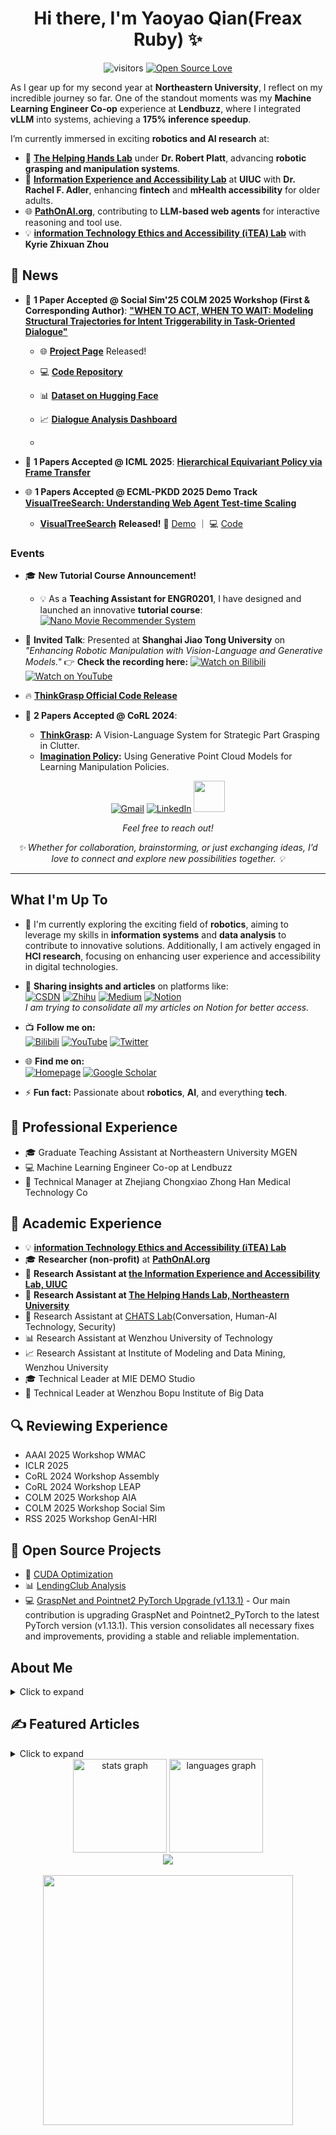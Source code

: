 <h1 align="center">Hi there, I'm Yaoyao Qian(Freax Ruby) ✨</h1>
<div align="center">

![visitors](https://visitor-badge.laobi.icu/badge?page_id=H-Freax.H-Freax)
[![Open Source Love](https://badges.frapsoft.com/os/v1/open-source.svg?v=102)](https://github.com/H-Freax)
</div>

As I gear up for my second year at **Northeastern University**, I reflect on my incredible journey so far. One of the standout moments was my **Machine Learning Engineer Co-op** experience at **Lendbuzz**, where I integrated **vLLM** into systems, achieving a **175% inference speedup**. 

I’m currently immersed in exciting **robotics and AI research** at:  
- 🤖 [**The Helping Hands Lab**](https://www2.ccs.neu.edu/research/helpinghands/people/) under **Dr. Robert Platt**, advancing **robotic grasping and manipulation systems**.  
- 🧶 [**Information Experience and Accessibility Lab**](http://rachelfadler.com) at **UIUC** with **Dr. Rachel F. Adler**, enhancing **fintech** and **mHealth accessibility** for older adults.
- 🌐 [**PathOnAI.org**](https://www.pathonai.org/), contributing to **LLM-based web agents** for interactive reasoning and tool use. 
- 💡 [**information Technology Ethics and Accessibility (iTEA) Lab**](https://kyriezz.com/lab/) with **Kyrie Zhixuan Zhou**
## 🚨 News  


-  📝 **1 Paper Accepted @  Social Sim'25 COLM 2025 Workshop (First & Corresponding Author)**: **["WHEN TO ACT, WHEN TO WAIT: Modeling Structural Trajectories for Intent Triggerability in Task-Oriented Dialogue"](https://arxiv.org/abs/2506.01881)**
   
   * 🌐 **[Project Page](https://nanostorm.netlify.app/)** Released!
   
   * 💻 **[Code Repository](https://github.com/H-Freax/Storm)**
   
   * 📊 **[Dataset on Hugging Face](https://huggingface.co/datasets/FreaxRuby/storm)**
   
   * 📈 **[Dialogue Analysis Dashboard](https://v0-dialogue-analysis-dashboard.vercel.app/)**
 
   * 


- 📝 **1 Papers Accepted @ ICML 2025**: **[Hierarchical Equivariant Policy via Frame Transfer](https://arxiv.org/abs/2502.05728)**

- 🌐 **1 Papers Accepted @ ECML-PKDD 2025 Demo Track**  **[VisualTreeSearch: Understanding Web Agent Test-time Scaling](https://www.researchgate.net/publication/391739859_VisualTreeSearch_Understanding_Web_Agent_Test-time_Scaling)**
   - **[VisualTreeSearch](https://www.pathonai.org/projects/visualtreesearch)** **Released!**
   🔗 [Demo](https://visual-tree-search.pathonai.org/) ｜ 💻 [Code](https://github.com/PathOnAI/VisualTreeSearch-Demo) 

### Events

- 🎓 **New Tutorial Course Announcement!**  
  - 💡 As a **Teaching Assistant for ENGR0201**, I have designed and launched an innovative **tutorial course**: [![Nano Movie Recommender System](https://img.shields.io/static/v1?style=flat-square&message=Nano+Movie+Recommender+System&color=000000&logo=Notion&logoColor=FFFFFF&label=)](https://freaxruby.notion.site/Nano-Movie-Recommender-System-1829520a6b49805e8c4be6a4c862d6e9)

- 🎤 **Invited Talk**: Presented at **Shanghai Jiao Tong University** on *"Enhancing Robotic Manipulation with Vision-Language and Generative Models."*   👉 **Check the recording here:** [![Watch on Bilibili](https://img.shields.io/static/v1?style=flat-square&message=Watch+on+Bilibili&color=00A1D6&logo=Bilibili&logoColor=FFFFFF&label=)](https://www.bilibili.com/video/BV1btfBYLEHS/?vd_source=e5e46a7b9d39094ea294e8beaca1d4ef) [![Watch on YouTube](https://img.shields.io/static/v1?style=flat-square&message=Watch+on+YouTube&color=FF0000&logo=YouTube&logoColor=FFFFFF&label=)](https://youtu.be/cOL0cUpHdIY)

- 🔥 **[ThinkGrasp Official Code Release](https://github.com/H-Freax/ThinkGrasp)**  
- 📝 **2 Papers Accepted @ CoRL 2024**:
  - **[ThinkGrasp](https://h-freax.github.io/thinkgrasp_page/):** A Vision-Language System for Strategic Part Grasping in Clutter.  
  - **[Imagination Policy](https://haojhuang.github.io/edge_grasp_page/):** Using Generative Point Cloud Models for Learning Manipulation Policies.

<div align="center">


[![Gmail](https://img.shields.io/static/v1?style=for-the-badge&message=Gmail&color=D14836&logo=Gmail&logoColor=FFFFFF&label=)](mailto:limyoonaxi@gmail.com)
[![LinkedIn](https://img.shields.io/static/v1?style=for-the-badge&message=LinkedIn&color=0077B5&logo=LinkedIn&logoColor=FFFFFF&label=)](https://www.linkedin.com/in/rubyfreax)
 <img  height=50px src="https://user-images.githubusercontent.com/74038190/226127923-0e8b7792-7b3c-462b-951b-63c96ba1a5af.gif" />

 _Feel free to reach out!_

_✨ Whether for collaboration, brainstorming, or just exchanging ideas, I’d love to connect and explore new possibilities together. 💡_

</div>

---


## What I'm Up To

- 🌱 I'm currently exploring the exciting field of **robotics**, aiming to leverage my skills in **information systems** and **data analysis** to contribute to innovative solutions. Additionally, I am actively engaged in **HCI research**, focusing on enhancing user experience and accessibility in digital technologies.  

- 📝 **Sharing insights and articles** on platforms like:  
  [![CSDN](https://img.shields.io/static/v1?style=for-the-badge&message=CSDN&color=c14438&logo=CSDN&logoColor=FFFFFF&label=)](https://blog.csdn.net/qq_38155541)
  [![Zhihu](https://img.shields.io/static/v1?style=for-the-badge&message=Zhihu&color=3982f7&logo=Zhihu&logoColor=FFFFFF&label=)](https://www.zhihu.com/people/freax-23/posts)
  [![Medium](https://img.shields.io/static/v1?style=for-the-badge&message=Medium&color=12100E&logo=Medium&logoColor=FFFFFF&label=)](https://medium.com/@limyoonaxi)
  [![Notion](https://img.shields.io/static/v1?style=for-the-badge&message=Notion&color=000000&logo=Notion&logoColor=FFFFFF&label=)](https://freaxruby.notion.site/freaxblog)  
  *I am trying to consolidate all my articles on Notion for better access.*  

- 📺 **Follow me on:**  
  [![Bilibili](https://img.shields.io/static/v1?style=for-the-badge&message=Bilibili&color=00A1D6&logo=Bilibili&logoColor=FFFFFF&label=)](https://space.bilibili.com/13216517) [![YouTube](https://img.shields.io/static/v1?style=for-the-badge&message=YouTube&color=FF0000&logo=YouTube&logoColor=FFFFFF&label=)](https://www.youtube.com/@FreaxRuby)  [![Twitter](https://img.shields.io/static/v1?style=for-the-badge&message=Twitter&color=1DA1F2&logo=Twitter&logoColor=FFFFFF&label=)](https://twitter.com/RubyFreax)

- 🌐 **Find me on:**  
  [![Homepage](https://img.shields.io/static/v1?style=for-the-badge&message=Homepage&color=blue&logo=Internet+Explorer&logoColor=FFFFFF&label=)](https://h-freax.github.io/)  [![Google Scholar](https://img.shields.io/static/v1?style=for-the-badge&message=Google+Scholar&color=4285F4&logo=Google+Scholar&logoColor=FFFFFF&label=)](https://scholar.google.com/citations?hl=en&user=E0rCXLIAAAAJ)

- ⚡ **Fun fact:** Passionate about **robotics**, **AI**, and everything **tech**.  

## 💼 Professional Experience
- 🎓 Graduate Teaching Assistant at Northeastern University MGEN 
- 💻 Machine Learning Engineer Co-op at Lendbuzz
- 🏥 Technical Manager at Zhejiang Chongxiao Zhong Han Medical Technology Co

  
## 🔬 Academic Experience
- 💡 [**information Technology Ethics and Accessibility (iTEA) Lab**](https://kyriezz.com/lab/)
- 🎓 **Researcher (non-profit)** at **[PathOnAI.org](PathOnAI.org)**
- 🤖 **Research Assistant at [the Information Experience and Accessibility Lab, UIUC](https://infoaccesslab.web.illinois.edu/)**
- 🤖 **Research Assistant at [The Helping Hands Lab, Northeastern University](https://www2.ccs.neu.edu/research/helpinghands/)**
- 🤖 Research Assistant at [CHATS Lab](https://wyshi.github.io/group.html)(Conversation, Human-AI Technology, Security)
- 📊 Research Assistant at Wenzhou University of Technology
- 📈 Research Assistant at Institute of Modeling and Data Mining, Wenzhou University
- 🎓 Technical Leader at MIE DEMO Studio
- 📰 Technical Leader at Wenzhou Bopu Institute of Big Data


## 🔍  Reviewing Experience
- AAAI 2025 Workshop WMAC  
- ICLR 2025  
- CoRL 2024 Workshop Assembly  
- CoRL 2024 Workshop LEAP
- COLM 2025 Workshop AIA
- COLM 2025 Workshop Social Sim
- RSS 2025 Workshop GenAI-HRI

## 🚀 Open Source Projects
- 🌟 [CUDA Optimization](https://github.com/H-Freax/CUDA_optimization)
- 📊 [LendingClub Analysis](https://github.com/H-Freax/lendingclub_analyse)
- 💻 [GraspNet and Pointnet2 PyTorch Upgrade (v1.13.1)](https://github.com/H-Freax/GraspNet_Pointnet2_PyTorch1.13.1) - Our main contribution is upgrading GraspNet and Pointnet2_PyTorch to the latest PyTorch version (v1.13.1). This version consolidates all necessary fixes and improvements, providing a stable and reliable implementation.

## About Me  
<details>
<summary>Click to expand</summary>
  
Before starting my graduate studies at **Northeastern University**, my academic and professional journey centered around full-stack development while also exploring diverse areas of research and technology. During my **undergraduate years**, my coursework focused heavily on **full-stack development**, and I applied these skills to projects at **Wenzhou University of Technology**, **Wenzhou Bopu Institute of Big Data**, and **MIE DEMO Studio**. Notable achievements included **public opinion analysis**, **data-driven research**, and developing a **volunteer management platform**, which was recognized as a **national innovation project**.  

After graduation, I worked as a **Technical Manager** and **Project Leader** at **Zhejiang Chongxiao Zhong Han Medical Technology Co.**, where I led full-stack development projects. Key contributions included creating a **VC++-based database integration tool** and a **Springboot+Vue electronic invoice management system**, achieving an **80% improvement in operational efficiency**.  

Alongside my primary focus on full-stack development, I also explored other areas such as **sentiment analysis**, **knowledge graph construction**, and **user behavior modeling**, broadening my technical expertise and research interests.  

In the early phase of my graduate studies, I joined the **CHATS Lab** at Northeastern University, where I worked on **chatbot-related projects**, contributing to advancements in conversational AI systems.  

</details>

## ✍️ Featured Articles
<details>
<summary>Click to expand</summary>
  
- [![Medium](https://img.shields.io/static/v1?style=for-the-badge&message=Medium&color=12100E&logo=Medium&logoColor=FFFFFF&label=)](https://medium.com/@limyoonaxi) [Mastering CartPole with Enhanced Deep Q-Networks: An In-depth Guide to Equivariant Models](https://medium.com/@limyoonaxi/mastering-cartpole-with-enhanced-deep-q-networks-an-in-depth-guide-to-equivariant-models-f7600d6118a4)
- [![Zhihu](https://img.shields.io/static/v1?style=for-the-badge&message=Zhihu&color=3982f7&logo=Zhihu&logoColor=FFFFFF&label=)](https://www.zhihu.com/people/freax-23/posts) [[Note] Group Equivariant Deep Learning](https://zhuanlan.zhihu.com/p/672343831)
- [![CSDN](https://img.shields.io/static/v1?style=for-the-badge&message=CSDN&color=c14438&logo=CSDN&logoColor=FFFFFF&label=)](https://blog.csdn.net/qq_38155541) [基于Lending Club的数据分析实战项目【小白记录向】【一】](https://blog.csdn.net/qq_38155541/article/details/116264591?spm=1001.2014.3001.5501)
- [![Medium](https://img.shields.io/static/v1?style=for-the-badge&message=Medium&color=12100E&logo=Medium&logoColor=FFFFFF&label=)](https://medium.com/@limyoonaxi) [English Version][Data Analysis Practical Project Based on Lending Club[1]](https://medium.com/@limyoonaxi/data-analysis-practical-project-based-on-lending-club-1-ad54eb08c550)
- [![CSDN](https://img.shields.io/static/v1?style=for-the-badge&message=CSDN&color=c14438&logo=CSDN&logoColor=FFFFFF&label=)](https://blog.csdn.net/qq_38155541) [基于Lending Club的数据分析实战项目【小白记录向】【二】](https://blog.csdn.net/qq_38155541/article/details/116266160?spm=1001.2014.3001.5502)
- [![Medium](https://img.shields.io/static/v1?style=for-the-badge&message=Medium&color=12100E&logo=Medium&logoColor=FFFFFF&label=)](https://medium.com/@limyoonaxi) [English Version][Data Analysis Practical Project Based on Lending Club[2]](https://medium.com/@limyoonaxi/data-analysis-practical-project-based-on-lending-club-2-305476466f4b)
- [![CSDN](https://img.shields.io/static/v1?style=for-the-badge&message=CSDN&color=c14438&logo=CSDN&logoColor=FFFFFF&label=)](https://blog.csdn.net/qq_38155541) [CUDA优化入门实战](https://blog.csdn.net/qq_38155541/category_11755621.html)
- [![Medium](https://img.shields.io/static/v1?style=for-the-badge&message=Medium&color=12100E&logo=Medium&logoColor=FFFFFF&label=)](https://medium.com/@limyoonaxi) [English Version][Introduction to CUDA Optimization with Practical Examples](https://medium.com/@limyoonaxi/introduction-to-cuda-optimization-with-practical-examples-707e5b06bef8)
- [![CSDN](https://img.shields.io/static/v1?style=for-the-badge&message=CSDN&color=c14438&logo=CSDN&logoColor=FFFFFF&label=)](https://blog.csdn.net/qq_38155541) [[论文笔记] ERNIE: Enhanced Representation through Knowledge Integration](https://blog.csdn.net/qq_38155541/article/details/119236945?spm=1001.2014.3001.5502) *(English version coming soon)*

</details>



<div align="center">
  <img src="https://github-readme-stats-69lu-h-freaxs-projects.vercel.app/api?username=H-Freax&hide_title=false&hide_rank=false&show_icons=true&include_all_commits=true&count_private=true&disable_animations=false&theme=radical&locale=en&hide_border=false" height="150" alt="stats graph"  />
  <img src="https://github-readme-stats-69lu-h-freaxs-projects.vercel.app/api/top-langs?username=H-Freax&locale=en&hide_title=false&layout=compact&card_width=320&langs_count=5&theme=radical&hide_border=false" height="150" alt="languages graph"  />
</div>

<div align="center">
  <img src="https://profile-counter.glitch.me/H-Freax/count.svg?"  />
</div>

<br clear="both">

<div align="center">
  <img height="400" src="https://user-images.githubusercontent.com/74038190/225813708-98b745f2-7d22-48cf-9150-083f1b00d6c9.gif"  />
</div>

